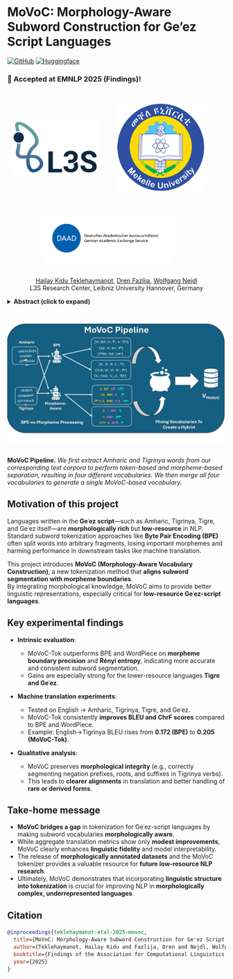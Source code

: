 # MoVoC: Morphology-Aware Subword Construction for Ge’ez Script Languages

[![GitHub](https://img.shields.io/badge/Code-Soon%20to%20be%20published!-orange?logo=github)](https://github.com/hailaykidu/MoVoC)
[![Huggingface](https://img.shields.io/badge/Tokenizer%20Playground-%23FFD21E?logo=huggingface&label=Hugging%20Space)](https://huggingface.co/spaces/dren-fzlj/movoc-tokenizer-playground)

### 📣 Accepted at EMNLP 2025 (Findings)!

<br>

<p align="center">
  <img src="webpage/l3s-logo-c.webp" align="middle" width="200" style="margin-right:40px; margin-bottom:40px;"/>
  <img src="webpage/MU.png" align="middle" width="200" style="margin-right:40px; margin-bottom:40px;"/>
</p>

<p align="center">
  <img src="webpage/daad.png" align="middle" width="300" style="margin-right:40px; margin-bottom:20px;"/>
</p>

<p align="center">
  <a href="https://www.linkedin.com/in/hailay-kidu-teklehaymanot-679872328/">Hailay Kidu Teklehaymanot</a>,
  <a href="https://www.linkedin.com/in/drenfazlija">Dren Fazlija</a>,
  <a href="https://www.linkedin.com/in/wolfgangnejdl/">Wolfgang Nejdl</a>
  <br>
  L3S Research Center, Leibniz University Hannover, Germany
</p>

<details>
  <summary><b>Abstract (click to expand)</b></summary>
  <em>Subword-based tokenization methods often fail to preserve morphological boundaries, a limitation especially pronounced in low-resource, morphologically complex languages such as those written in the Ge‘ez script. To address this, we present MoVoC (Morpheme-aware Subword Vocabulary Construction) and train MoVoC-Tok, a tokenizer that integrates supervised morphological analysis into the subword vocabulary. This hybrid segmentation approach combines morpheme-based and Byte Pair Encoding (BPE) tokens to preserve morphological integrity while maintaining lexical meaning. To tackle resource scarcity, we curate and release manually annotated morpheme data for four Ge‘ez script languages and a morpheme-aware vocabulary for two of them. While the proposed tokenization method does not lead to significant gains in automatic translation quality, we observe consistent improvements in intrinsic metrics, MorphoScore, and Boundary Precision, highlighting the value of morphology-aware segmentation in enhancing linguistic fidelity and token efficiency. Our morpheme-annotated datasets and tokenizer dataset will be publicly available under the Open Data licenses to support further research in low-resource, morphologically rich languages.</em>
</details>

<br>

<p align="center">
  <img src="webpage/MoVoC_pipeline.jpg" align="middle" width="600" style="margin-right:40px; margin-bottom:20px;"/>
</p>
<p align="left">
  <b>MoVoC Pipeline.</b> <em>We first extract Amharic and Tigrinya words from our corresponding text corpora to perform token-based and morpheme-based separation, resulting in four different vocabularies. We then merge all four vocabularies to generate a single MoVoC-based vocabulary.</em>
</p>

## Motivation of this project

Languages written in the **Geʿez script**—such as Amharic, Tigrinya, Tigre, and Geʿez itself—are **morphologically rich** but **low-resource** in NLP.  
Standard subword tokenization approaches like **Byte Pair Encoding (BPE)** often split words into arbitrary fragments, losing important morphemes and harming performance in downstream tasks like machine translation.  

This project introduces **MoVoC (Morphology-Aware Vocabulary Construction)**, a new tokenization method that **aligns subword segmentation with morpheme boundaries**.  
By integrating morphological knowledge, MoVoC aims to provide better linguistic representations, especially critical for **low-resource Geʿez-script languages**.  


## Key experimental findings

- **Intrinsic evaluation**:  
  - MoVoC-Tok outperforms BPE and WordPiece on **morpheme boundary precision** and **Rényi entropy**, indicating more accurate and consistent subword segmentation.  
  - Gains are especially strong for the lower-resource languages **Tigre and Geʿez**.  

- **Machine translation experiments**:  
  - Tested on English → Amharic, Tigrinya, Tigre, and Geʿez.  
  - MoVoC-Tok consistently **improves BLEU and ChrF scores** compared to BPE and WordPiece.  
  - Example: English→Tigrinya BLEU rises from **0.172 (BPE)** to **0.205 (MoVoC-Tok)**.  

- **Qualitative analysis**:  
  - MoVoC preserves **morphological integrity** (e.g., correctly segmenting negation prefixes, roots, and suffixes in Tigrinya verbs).  
  - This leads to **clearer alignments** in translation and better handling of **rare or derived forms**.  


## Take-home message

- **MoVoC bridges a gap** in tokenization for Geʿez-script languages by making subword vocabularies **morphologically aware**.  
- While aggregate translation metrics show only **modest improvements**, MoVoC clearly enhances **linguistic fidelity** and model interpretability.  
- The release of **morphologically annotated datasets** and the MoVoC tokenizer provides a valuable resource for **future low-resource NLP research**.  
- Ultimately, MoVoC demonstrates that incorporating **linguistic structure into tokenization** is crucial for improving NLP in **morphologically complex, underrepresented languages**.  


## Citation
```bibtex
@inproceedings{teklehaymanot-etal-2025-movoc,
  title={MoVoC: Morphology-Aware Subword Construction for Ge'ez Script Languages},
  author={Teklehaymanot, Hailay Kidu and Fazlija, Dren and Nejdl, Wolfgang},
  booktitle={Findings of the Association for Computational Linguistics: EMNLP 2025},
  year={2025}
}
```
